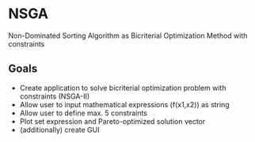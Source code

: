 # NSGA
Non-Dominated Sorting Algorithm as Bicriterial Optimization Method with constraints

## Goals
* Create application to solve bicriterial optimization problem with constraints (NSGA-II)
* Allow user to input mathematical expressions (f(x1,x2)) as string
* Allow user to define max. 5 constraints
* Plot set expression and Pareto-optimized solution vector
* (additionally) create GUI
